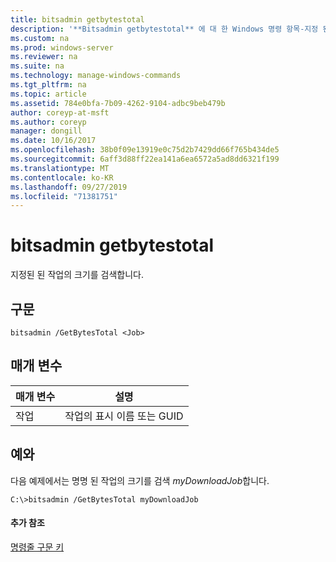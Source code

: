 ```yaml
---
title: bitsadmin getbytestotal
description: '**Bitsadmin getbytestotal** 에 대 한 Windows 명령 항목-지정 된 작업의 크기를 검색 합니다.'
ms.custom: na
ms.prod: windows-server
ms.reviewer: na
ms.suite: na
ms.technology: manage-windows-commands
ms.tgt_pltfrm: na
ms.topic: article
ms.assetid: 784e0bfa-7b09-4262-9104-adbc9beb479b
author: coreyp-at-msft
ms.author: coreyp
manager: dongill
ms.date: 10/16/2017
ms.openlocfilehash: 38b0f09e13919e0c75d2b7429dd66f765b434de5
ms.sourcegitcommit: 6aff3d88ff22ea141a6ea6572a5ad8dd6321f199
ms.translationtype: MT
ms.contentlocale: ko-KR
ms.lasthandoff: 09/27/2019
ms.locfileid: "71381751"
---
```

# <a name="bitsadmin-getbytestotal"></a>bitsadmin getbytestotal



지정된 된 작업의 크기를 검색합니다.

## <a name="syntax"></a>구문

```
bitsadmin /GetBytesTotal <Job>
```

## <a name="parameters"></a>매개 변수

|매개 변수|설명|
|---------|-----------|
|작업|작업의 표시 이름 또는 GUID|

## <a name="BKMK_examples"></a>예와

다음 예제에서는 명명 된 작업의 크기를 검색 *myDownloadJob*합니다.
```
C:\>bitsadmin /GetBytesTotal myDownloadJob
```

#### <a name="additional-references"></a>추가 참조

[명령줄 구문 키](command-line-syntax-key.md)